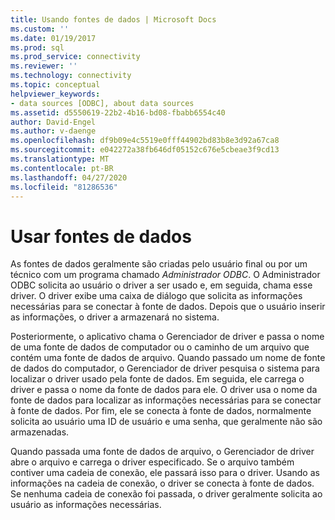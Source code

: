 ```yaml
---
title: Usando fontes de dados | Microsoft Docs
ms.custom: ''
ms.date: 01/19/2017
ms.prod: sql
ms.prod_service: connectivity
ms.reviewer: ''
ms.technology: connectivity
ms.topic: conceptual
helpviewer_keywords:
- data sources [ODBC], about data sources
ms.assetid: d5550619-22b2-4b16-bd08-fbabb6554c40
author: David-Engel
ms.author: v-daenge
ms.openlocfilehash: df9b09e4c5519e0fff44902bd83b8e3d92a67ca8
ms.sourcegitcommit: e042272a38fb646df05152c676e5cbeae3f9cd13
ms.translationtype: MT
ms.contentlocale: pt-BR
ms.lasthandoff: 04/27/2020
ms.locfileid: "81286536"
---
```

# <a name="using-data-sources"></a>Usar fontes de dados
As fontes de dados geralmente são criadas pelo usuário final ou por um técnico com um programa chamado *Administrador ODBC*. O Administrador ODBC solicita ao usuário o driver a ser usado e, em seguida, chama esse driver. O driver exibe uma caixa de diálogo que solicita as informações necessárias para se conectar à fonte de dados. Depois que o usuário inserir as informações, o driver a armazenará no sistema.  
  
 Posteriormente, o aplicativo chama o Gerenciador de driver e passa o nome de uma fonte de dados de computador ou o caminho de um arquivo que contém uma fonte de dados de arquivo. Quando passado um nome de fonte de dados do computador, o Gerenciador de driver pesquisa o sistema para localizar o driver usado pela fonte de dados. Em seguida, ele carrega o driver e passa o nome da fonte de dados para ele. O driver usa o nome da fonte de dados para localizar as informações necessárias para se conectar à fonte de dados. Por fim, ele se conecta à fonte de dados, normalmente solicita ao usuário uma ID de usuário e uma senha, que geralmente não são armazenadas.  
  
 Quando passada uma fonte de dados de arquivo, o Gerenciador de driver abre o arquivo e carrega o driver especificado. Se o arquivo também contiver uma cadeia de conexão, ele passará isso para o driver. Usando as informações na cadeia de conexão, o driver se conecta à fonte de dados. Se nenhuma cadeia de conexão foi passada, o driver geralmente solicita ao usuário as informações necessárias.
